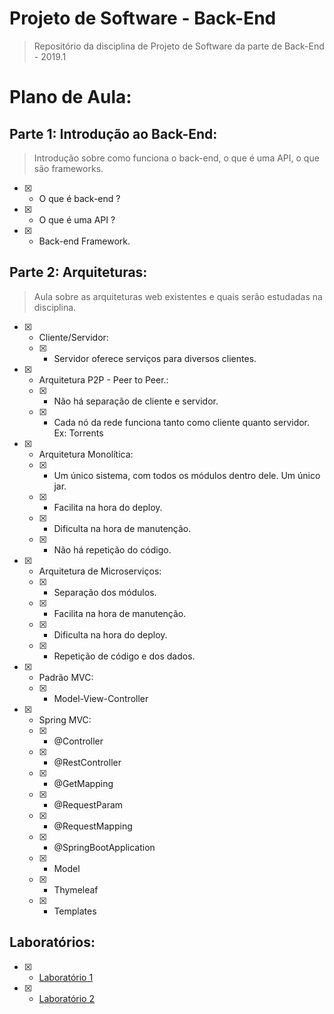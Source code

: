 # Projeto de Software - Back-End

> Repositório da disciplina de Projeto de Software da parte de Back-End - 2019.1

# Plano de Aula:

## Parte 1: Introdução ao Back-End:

> Introdução sobre como funciona o back-end, o que é uma API, o que são frameworks.

- [X] - O que é back-end ?
- [X] - O que é uma API ?
- [X] - Back-end Framework.

## Parte 2: Arquiteturas:

> Aula sobre as arquiteturas web existentes e quais serão estudadas na disciplina.

- [X] - Cliente/Servidor:
  - [X] - Servidor oferece serviços para diversos clientes.

- [X] - Arquitetura P2P - Peer to Peer.:
  - [X] - Não há separação de cliente e servidor.
  - [X] - Cada nó da rede funciona tanto como cliente quanto servidor. Ex: Torrents

- [X] - Arquitetura Monolítica:
  - [X] - Um único sistema, com todos os módulos dentro dele. Um único jar.
  - [X] - Facilita na hora do deploy.
  - [X] - Dificulta na hora de manutenção.
  - [X] - Não há repetição do código.
  
- [X] - Arquitetura de Microserviços:
  - [X] - Separação dos módulos.
  - [X] - Facilita na hora de manutenção.
  - [X] - Dificulta na hora do deploy.
  - [X] - Repetição de código e dos dados.

- [X] - Padrão MVC:
  - [X] - Model-View-Controller

- [X] - Spring MVC:
  - [X] - @Controller
  - [X] - @RestController
  - [X] - @GetMapping
  - [X] - @RequestParam
  - [X] - @RequestMapping
  - [X] - @SpringBootApplication
  - [X] - Model
  - [X] - Thymeleaf
  - [X] - Templates

## Laboratórios:

- [X] - [Laboratório 1](https://github.com/Rickecr/ProjSoft/tree/master/Back-end/Lab1)
- [X] - [Laboratório 2](https://github.com/Rickecr/ProjSoft/tree/master/Back-end/lab02)
